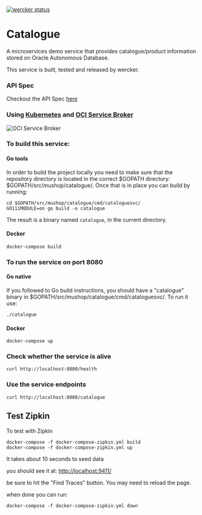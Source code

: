 [![wercker status](https://app.wercker.com/status/f59f625d8e8d9c33c00378517e1b26bb/s/ "wercker status")](https://app.wercker.com/project/byKey/f59f625d8e8d9c33c00378517e1b26bb)

# Catalogue
A microservices demo service that provides catalogue/product information stored on Oracle Autonomous Database. 

This service is built, tested and released by wercker.


### API Spec

Checkout the API Spec [here](https://mushop.docs.apiary.io)

### Using [Kubernetes](https://kubernetes.io) and [OCI Service Broker](https://github.com/oracle/oci-service-broker)
![OCI Service Broker](https://cdn.app.compendium.com/uploads/user/e7c690e8-6ff9-102a-ac6d-e4aebca50425/41d1c169-5ecc-4442-ab54-fc8d9cb3cdc6/Image/9a2cd983e25311180b4bf604fd7d58d9/svc_brkr_arch_4.jpg "OCI Service Broker")


### To build this service:


#### Go tools
In order to build the project locally you need to make sure that the repository directory is located in the correct
$GOPATH directory: $GOPATH/src/mushop/catalogue/. Once that is in place you can build by running:

```
cd $GOPATH/src/mushop/catalogue/cmd/cataloguesvc/
GO111MODULE=on go build -o catalogue
```

The result is a binary named `catalogue`, in the current directory.

#### Docker
`docker-compose build`

### To run the service on port 8080

#### Go native

If you followed to Go build instructions, you should have a "catalogue" binary in $GOPATH/src/mushop/catalogue/cmd/cataloguesvc/.
To run it use:
```
./catalogue
```

#### Docker
`docker-compose up`

### Check whether the service is alive
`curl http://localhost:8080/health`

### Use the service endpoints
`curl http://localhost:8080/catalogue`

## Test Zipkin

To test with Zipkin

```
docker-compose -f docker-compose-zipkin.yml build
docker-compose -f docker-compose-zipkin.yml up
```
It takes about 10 seconds to seed data

you should see it at:
[http://localhost:9411/](http://localhost:9411)

be sure to hit the "Find Traces" button.  You may need to reload the page.

when done you can run:
```
docker-compose -f docker-compose-zipkin.yml down
```
